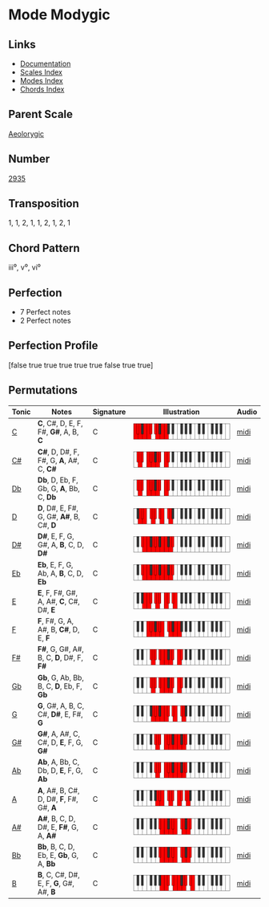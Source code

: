 # Mode Modygic

## Links

- [Documentation](README.md)
- [Scales Index](Scales.md)
- [Modes Index](Modes.md)
- [Chords Index](Chords.md)

## Parent Scale

[Aeolorygic](ScaleAeolorygic.md)

## Number

[2935](https://ianring.com/musictheory/scales/2935)

## Transposition

1, 1, 2, 1, 1, 2, 1, 2, 1

## Chord Pattern

iii⁰, v⁰, vi⁰

## Perfection

- 7 Perfect notes
- 2 Perfect notes

## Perfection Profile

[false true true true true true false true true]

## Permutations

| Tonic | Notes | Signature | Illustration | Audio |
|-------|-------|-----------|--------------|-------|
| [C](ModeCNaturalModygic.md) | **C**, C#, D, E, F, F#, **G#**, A, B, **C** | C | ![CNaturalModygic](ModeCNaturalModygic.png) | [midi](https://github.com/edipermadi/music/blob/main/docs/ModeCNaturalModygic.mid?raw=true) |
| [C#](ModeCSharpModygic.md) | **C#**, D, D#, F, F#, G, **A**, A#, C, **C#** | C | ![CSharpModygic](ModeCSharpModygic.png) | [midi](https://github.com/edipermadi/music/blob/main/docs/ModeCSharpModygic.mid?raw=true) |
| [Db](ModeDFlatModygic.md) | **Db**, D, Eb, F, Gb, G, **A**, Bb, C, **Db** | C | ![DFlatModygic](ModeDFlatModygic.png) | [midi](https://github.com/edipermadi/music/blob/main/docs/ModeDFlatModygic.mid?raw=true) |
| [D](ModeDNaturalModygic.md) | **D**, D#, E, F#, G, G#, **A#**, B, C#, **D** | C | ![DNaturalModygic](ModeDNaturalModygic.png) | [midi](https://github.com/edipermadi/music/blob/main/docs/ModeDNaturalModygic.mid?raw=true) |
| [D#](ModeDSharpModygic.md) | **D#**, E, F, G, G#, A, **B**, C, D, **D#** | C | ![DSharpModygic](ModeDSharpModygic.png) | [midi](https://github.com/edipermadi/music/blob/main/docs/ModeDSharpModygic.mid?raw=true) |
| [Eb](ModeEFlatModygic.md) | **Eb**, E, F, G, Ab, A, **B**, C, D, **Eb** | C | ![EFlatModygic](ModeEFlatModygic.png) | [midi](https://github.com/edipermadi/music/blob/main/docs/ModeEFlatModygic.mid?raw=true) |
| [E](ModeENaturalModygic.md) | **E**, F, F#, G#, A, A#, **C**, C#, D#, **E** | C | ![ENaturalModygic](ModeENaturalModygic.png) | [midi](https://github.com/edipermadi/music/blob/main/docs/ModeENaturalModygic.mid?raw=true) |
| [F](ModeFNaturalModygic.md) | **F**, F#, G, A, A#, B, **C#**, D, E, **F** | C | ![FNaturalModygic](ModeFNaturalModygic.png) | [midi](https://github.com/edipermadi/music/blob/main/docs/ModeFNaturalModygic.mid?raw=true) |
| [F#](ModeFSharpModygic.md) | **F#**, G, G#, A#, B, C, **D**, D#, F, **F#** | C | ![FSharpModygic](ModeFSharpModygic.png) | [midi](https://github.com/edipermadi/music/blob/main/docs/ModeFSharpModygic.mid?raw=true) |
| [Gb](ModeGFlatModygic.md) | **Gb**, G, Ab, Bb, B, C, **D**, Eb, F, **Gb** | C | ![GFlatModygic](ModeGFlatModygic.png) | [midi](https://github.com/edipermadi/music/blob/main/docs/ModeGFlatModygic.mid?raw=true) |
| [G](ModeGNaturalModygic.md) | **G**, G#, A, B, C, C#, **D#**, E, F#, **G** | C | ![GNaturalModygic](ModeGNaturalModygic.png) | [midi](https://github.com/edipermadi/music/blob/main/docs/ModeGNaturalModygic.mid?raw=true) |
| [G#](ModeGSharpModygic.md) | **G#**, A, A#, C, C#, D, **E**, F, G, **G#** | C | ![GSharpModygic](ModeGSharpModygic.png) | [midi](https://github.com/edipermadi/music/blob/main/docs/ModeGSharpModygic.mid?raw=true) |
| [Ab](ModeAFlatModygic.md) | **Ab**, A, Bb, C, Db, D, **E**, F, G, **Ab** | C | ![AFlatModygic](ModeAFlatModygic.png) | [midi](https://github.com/edipermadi/music/blob/main/docs/ModeAFlatModygic.mid?raw=true) |
| [A](ModeANaturalModygic.md) | **A**, A#, B, C#, D, D#, **F**, F#, G#, **A** | C | ![ANaturalModygic](ModeANaturalModygic.png) | [midi](https://github.com/edipermadi/music/blob/main/docs/ModeANaturalModygic.mid?raw=true) |
| [A#](ModeASharpModygic.md) | **A#**, B, C, D, D#, E, **F#**, G, A, **A#** | C | ![ASharpModygic](ModeASharpModygic.png) | [midi](https://github.com/edipermadi/music/blob/main/docs/ModeASharpModygic.mid?raw=true) |
| [Bb](ModeBFlatModygic.md) | **Bb**, B, C, D, Eb, E, **Gb**, G, A, **Bb** | C | ![BFlatModygic](ModeBFlatModygic.png) | [midi](https://github.com/edipermadi/music/blob/main/docs/ModeBFlatModygic.mid?raw=true) |
| [B](ModeBNaturalModygic.md) | **B**, C, C#, D#, E, F, **G**, G#, A#, **B** | C | ![BNaturalModygic](ModeBNaturalModygic.png) | [midi](https://github.com/edipermadi/music/blob/main/docs/ModeBNaturalModygic.mid?raw=true) |
